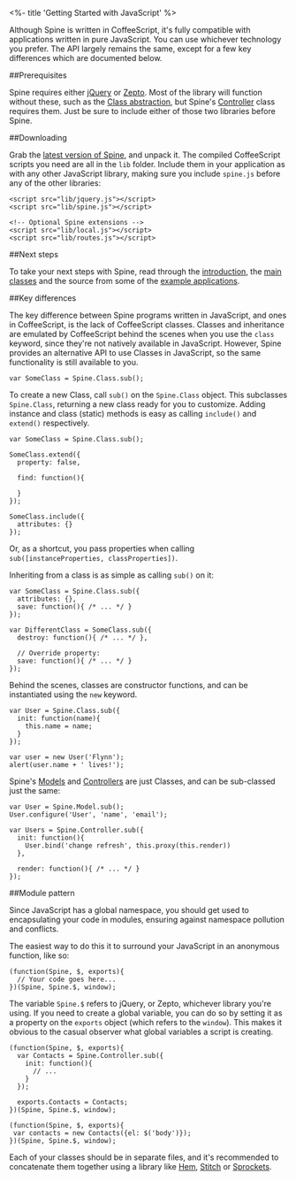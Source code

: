 <%- title 'Getting Started with JavaScript' %>

Although Spine is written in CoffeeScript, it's fully compatible with applications written in pure JavaScript. You can use whichever technology you prefer. The API largely remains the same, except for a few key differences which are documented below. 

##Prerequisites

Spine requires either [jQuery](http://jquery.com) or [Zepto](http://zeptojs.com). Most of the library will function without these, such as the [Class abstraction](<%= docs_path("classes") %>), but Spine's [Controller](<%= docs_path("controllers") %>) class requires them. Just be sure to include either of those two libraries before Spine.

##Downloading

Grab the [latest version of Spine](<%= pages_path("download") %>), and unpack it. The compiled CoffeeScript scripts you need are all in the `lib` folder. Include them in your application as with any other JavaScript library, making sure you include `spine.js` before any of the other libraries:

    <script src="lib/jquery.js"></script>
    <script src="lib/spine.js"></script>
    
    <!-- Optional Spine extensions -->
    <script src="lib/local.js"></script>
    <script src="lib/routes.js"></script>

##Next steps

To take your next steps with Spine, read through the [introduction](<%= docs_path("introduction") %>), the [main](<%= docs_path("models") %>) [classes](<%= docs_path("controllers") %>) and the source from some of the [example applications](<%= pages_path("examples") %>).

##Key differences

The key difference between Spine programs written in JavaScript, and ones in CoffeeScript, is the lack of CoffeeScript classes. Classes and inheritance are emulated by CoffeeScript behind the scenes when you use the `class` keyword, since they're not natively available in JavaScript. However, Spine provides an alternative API to use Classes in JavaScript, so the same functionality is still available to you.

    var SomeClass = Spine.Class.sub();
    
To create a new Class, call `sub()` on the `Spine.Class` object. This subclasses `Spine.Class`, returning a new class ready for you to customize. Adding instance and class (static) methods is easy as calling `include()` and `extend()` respectively.

    var SomeClass = Spine.Class.sub();
    
    SomeClass.extend({
      property: false,
      
      find: function(){
        
      }
    });
    
    SomeClass.include({
      attributes: {}
    });
    
Or, as a shortcut, you pass properties when calling `sub([instanceProperties, classProperties])`.

Inheriting from a class is as simple as calling `sub()` on it:

    var SomeClass = Spine.Class.sub({
      attributes: {},
      save: function(){ /* ... */ }
    });
    
    var DifferentClass = SomeClass.sub({
      destroy: function(){ /* ... */ },

      // Override property: 
      save: function(){ /* ... */ }
    });
    
Behind the scenes, classes are constructor functions, and can be instantiated using the `new` keyword.

    var User = Spine.Class.sub({
      init: function(name){
        this.name = name;
      }
    });
    
    var user = new User('Flynn');
    alert(user.name + ' lives!');
    
Spine's [Models](<%= docs_path("models") %>) and [Controllers](<%= docs_path("controllers") %>) are just Classes, and can be sub-classed just the same:

    var User = Spine.Model.sub();
    User.configure('User', 'name', 'email');
    
    var Users = Spine.Controller.sub({
      init: function(){
        User.bind('change refresh', this.proxy(this.render))
      },
      
      render: function(){ /* ... */ }
    });

##Module pattern

Since JavaScript has a global namespace, you should get used to encapsulating your code in modules, ensuring against namespace pollution and conflicts. 

The easiest way to do this it to surround your JavaScript in an anonymous function, like so:

    (function(Spine, $, exports){
      // Your code goes here...
    })(Spine, Spine.$, window);
    
The variable `Spine.$` refers to jQuery, or Zepto, whichever library you're using. If you need to create a global variable, you can do so by setting it as a property on the `exports` object (which refers to the `window`). This makes it obvious to the casual observer what global variables a script is creating.
    
    (function(Spine, $, exports){
      var Contacts = Spine.Controller.sub({
        init: function(){
          // ...
        }
      });
      
      exports.Contacts = Contacts;
    })(Spine, Spine.$, window);
    
    (function(Spine, $, exports){
     var contacts = new Contacts({el: $('body')});
    })(Spine, Spine.$, window);
    
Each of your classes should be in separate files, and it's recommended to concatenate them together using a library like [Hem](<%= docs_path("hem") %>), [Stitch](https://github.com/sstephenson/stitch) or [Sprockets](https://github.com/sstephenson/sprockets). 

<script>
  jQuery(function($){
    // Select JavaScript docs by default
    $('select#preview').val('JavaScript').change()
  });
</script>
